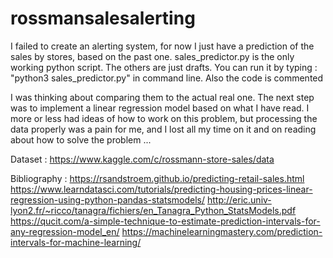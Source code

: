 # rossmansalesalerting

I failed to create an alerting system, for now I just have a prediction of the sales by stores, based on the past one. 
sales_predictor.py is the only working python script. The others are just drafts.
You can run it by typing :
"python3 sales_predictor.py" in command line.
Also the code is commented

I was thinking about comparing them to the actual real one. The next step was to implement a linear regression model based on what I have read. I more or less had ideas of how to work on this problem, but processing the data properly was a pain for me, and I lost all my time on it and on reading about how to solve the problem ... 

Dataset :
https://www.kaggle.com/c/rossmann-store-sales/data

Bibliography :
https://rsandstroem.github.io/predicting-retail-sales.html
https://www.learndatasci.com/tutorials/predicting-housing-prices-linear-regression-using-python-pandas-statsmodels/
http://eric.univ-lyon2.fr/~ricco/tanagra/fichiers/en_Tanagra_Python_StatsModels.pdf
https://qucit.com/a-simple-technique-to-estimate-prediction-intervals-for-any-regression-model_en/
https://machinelearningmastery.com/prediction-intervals-for-machine-learning/
